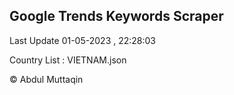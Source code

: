 

## Google Trends Keywords Scraper 
 
Last Update 01-05-2023 , 22:28:03

Country List :
VIETNAM.json



© Abdul Muttaqin 
